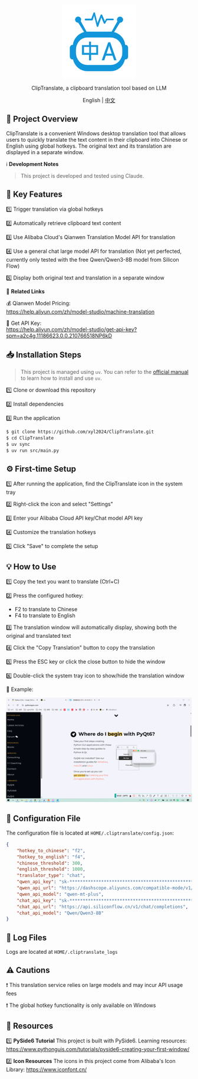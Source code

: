 <p align="center">
  <img width="200px" height="200px" src="assets/app_icon.png" />
</p>

<p align="center">ClipTranslate, a clipboard translation tool based on LLM</p>

<p align="center">English | <a href="README.md">中文</a></p>


## 🚀 **Project Overview**

ClipTranslate is a convenient Windows desktop translation tool that allows users to quickly translate the text content in their clipboard into Chinese or English using global hotkeys. The original text and its translation are displayed in a separate window.

ℹ️ **Development Notes**

> This project is developed and tested using Claude.

## 🔧 **Key Features**

1️⃣ Trigger translation via global hotkeys

2️⃣ Automatically retrieve clipboard text content

3️⃣ Use Alibaba Cloud's Qianwen Translation Model API for translation

4️⃣ Use a general chat large model API for translation (Not yet perfected, currently only tested with the free Qwen/Qwen3-8B model from Silicon Flow)

5️⃣ Display both original text and translation in a separate window

📌 **Related Links**

💰 Qianwen Model Pricing:  
https://help.aliyun.com/zh/model-studio/machine-translation

🔑 Get API Key:  
https://help.aliyun.com/zh/model-studio/get-api-key?spm=a2c4g.11186623.0.0.210766518NP6kD


## 📥 **Installation Steps**

> This project is managed using `uv`. You can refer to the [official manual](https://docs.astral.sh/uv/) to learn how to install and use `uv`.

1️⃣ Clone or download this repository

2️⃣ Install dependencies

3️⃣ Run the application

```bash
$ git clone https://github.com/xyl2024/ClipTranslate.git
$ cd ClipTranslate
$ uv sync
$ uv run src/main.py
```

## ⚙️ **First-time Setup**

1️⃣ After running the application, find the ClipTranslate icon in the system tray

2️⃣ Right-click the icon and select "Settings"

3️⃣ Enter your Alibaba Cloud API key/Chat model API key

4️⃣ Customize the translation hotkeys

5️⃣ Click "Save" to complete the setup

## 💡 **How to Use**

1️⃣ Copy the text you want to translate (Ctrl+C)

2️⃣ Press the configured hotkey:  
   - F2 to translate to Chinese  
   - F4 to translate to English

3️⃣ The translation window will automatically display, showing both the original and translated text

4️⃣ Click the "Copy Translation" button to copy the translation

5️⃣ Press the ESC key or click the close button to hide the window

6️⃣ Double-click the system tray icon to show/hide the translation window

🎥 Example:

![](assets/usage.gif)


## 📂 **Configuration File**

The configuration file is located at `HOME/.cliptranslate/config.json`:

```json
{
    "hotkey_to_chinese": "f2",
    "hotkey_to_english": "f4",
    "chinese_threshold": 300,
    "english_threshold": 1000,
    "translator_type": "chat",
    "qwen_api_key": "sk-************************************************",
    "qwen_api_url": "https://dashscope.aliyuncs.com/compatible-mode/v1/chat/completions",
    "qwen_api_model": "qwen-mt-plus",
    "chat_api_key": "sk-************************************************",
    "chat_api_url": "https://api.siliconflow.cn/v1/chat/completions",
    "chat_api_model": "Qwen/Qwen3-8B"
}
```

## 📝 **Log Files**

Logs are located at `HOME/.cliptranslate_logs`

## ⚠️ **Cautions**

❗ This translation service relies on large models and may incur API usage fees

❗ The global hotkey functionality is only available on Windows

## 🎨 **Resources**

1️⃣ **PySide6 Tutorial**
This project is built with PySide6. Learning resources:
https://www.pythonguis.com/tutorials/pyside6-creating-your-first-window/

2️⃣ **Icon Resources**
The icons in this project come from Alibaba's Icon Library:
https://www.iconfont.cn/